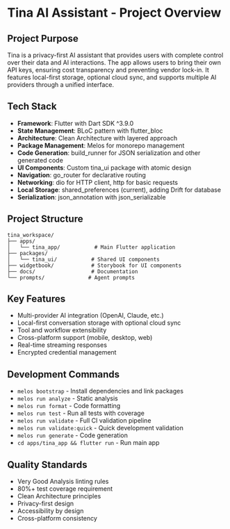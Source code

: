 # Tina AI Assistant - Project Overview

## Project Purpose
Tina is a privacy-first AI assistant that provides users with complete control over their data and AI interactions. The app allows users to bring their own API keys, ensuring cost transparency and preventing vendor lock-in. It features local-first storage, optional cloud sync, and supports multiple AI providers through a unified interface.

## Tech Stack
- **Framework**: Flutter with Dart SDK ^3.9.0
- **State Management**: BLoC pattern with flutter_bloc
- **Architecture**: Clean Architecture with layered approach
- **Package Management**: Melos for monorepo management
- **Code Generation**: build_runner for JSON serialization and other generated code
- **UI Components**: Custom tina_ui package with atomic design
- **Navigation**: go_router for declarative routing
- **Networking**: dio for HTTP client, http for basic requests
- **Local Storage**: shared_preferences (current), adding Drift for database
- **Serialization**: json_annotation with json_serializable

## Project Structure
```
tina_workspace/
├── apps/
│   └── tina_app/           # Main Flutter application
├── packages/
│   └── tina_ui/           # Shared UI components
├── widgetbook/            # Storybook for UI components
├── docs/                  # Documentation
└── prompts/              # Agent prompts
```

## Key Features
- Multi-provider AI integration (OpenAI, Claude, etc.)
- Local-first conversation storage with optional cloud sync
- Tool and workflow extensibility
- Cross-platform support (mobile, desktop, web)
- Real-time streaming responses
- Encrypted credential management

## Development Commands
- `melos bootstrap` - Install dependencies and link packages
- `melos run analyze` - Static analysis
- `melos run format` - Code formatting
- `melos run test` - Run all tests with coverage
- `melos run validate` - Full CI validation pipeline
- `melos run validate:quick` - Quick development validation
- `melos run generate` - Code generation
- `cd apps/tina_app && flutter run` - Run main app

## Quality Standards
- Very Good Analysis linting rules
- 80%+ test coverage requirement
- Clean Architecture principles
- Privacy-first design
- Accessibility by design
- Cross-platform consistency